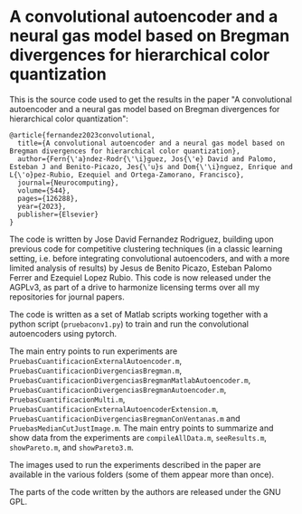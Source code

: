 # A convolutional autoencoder and a neural gas model based on Bregman divergences for hierarchical color quantization

This is the source code used to get the results in the paper "A convolutional autoencoder and a neural gas model based on Bregman divergences for hierarchical color quantization":

```
@article{fernandez2023convolutional,
  title={A convolutional autoencoder and a neural gas model based on Bregman divergences for hierarchical color quantization},
  author={Fern{\'a}ndez-Rodr{\'\i}guez, Jos{\'e} David and Palomo, Esteban J and Benito-Picazo, Jes{\'u}s and Dom{\'\i}nguez, Enrique and L{\'o}pez-Rubio, Ezequiel and Ortega-Zamorano, Francisco},
  journal={Neurocomputing},
  volume={544},
  pages={126288},
  year={2023},
  publisher={Elsevier}
}
```

The code is written by Jose David Fernandez Rodriguez, building upon previous code for competitive clustering techniques (in a classic learning setting, i.e. before integrating convolutional autoencoders, and with a more limited analysis of results) by Jesus de Benito Picazo, Esteban Palomo Ferrer and Ezequiel Lopez Rubio. This code is now released under the AGPLv3, as part of a drive to harmonize licensing terms over all my repositories for journal papers.

The code is written as a set of Matlab scripts working together with a python script (`pruebaconv1.py`) to train and run the convolutional autoencoders using pytorch.

The main entry points to run experiments are `PruebasCuantificacionExternalAutoencoder.m`, `PruebasCuantificacionDivergenciasBregman.m`, `PruebasCuantificacionDivergenciasBregmanMatlabAutoencoder.m`, `PruebasCuantificacionDivergenciasBregmanAutoencoder.m`, `PruebasCuantificacionMulti.m`, `PruebasCuantificacionExternalAutoencoderExtension.m`, `PruebasCuantificacionDivergenciasBregmanConVentanas.m` and `PruebasMedianCutJustImage.m`. The main entry points to summarize and show data from the experiments are `compileAllData.m`, `seeResults.m`, `showPareto.m`, and `showPareto3.m`.

The images used to run the experiments described in the paper are available in the various folders (some of them appear more than once).

The parts of the code written by the authors are released under the GNU GPL.
